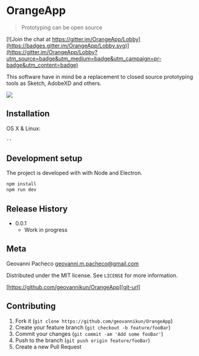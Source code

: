 # OrangeApp
> Prototyping can be open source

[![Join the chat at https://gitter.im/OrangeApp/Lobby](https://badges.gitter.im/OrangeApp/Lobby.svg)](https://gitter.im/OrangeApp/Lobby?utm_source=badge&utm_medium=badge&utm_campaign=pr-badge&utm_content=badge)

This software have in mind be a replacement to closed source prototyping tools as Sketch, AdobeXD and others.

![](header.png)

## Installation

OS X & Linux:

```sh
--
```

## Development setup

The project is developed with with Node and Electron.

```sh
npm install
npm run dev
```

## Release History

* 0.0.1
    * Work in progress

## Meta

Geovanni Pacheco
geovanni.m.pacheco@gmail.com

Distributed under the MIT license. See ``LICENSE`` for more information.

[https://github.com/geovannikun/OrangeApp][git-url]

## Contributing

1. Fork it (`git clone https://github.com/geovannikun/OrangeApp`)
2. Create your feature branch (`git checkout -b feature/fooBar`)
3. Commit your changes (`git commit -am 'Add some fooBar'`)
4. Push to the branch (`git push origin feature/fooBar`)
5. Create a new Pull Request

<!-- Markdown link & img dfn's -->
[git-url]: https://github.com/geovannikun/OrangeApp